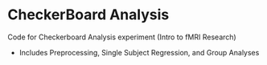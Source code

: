 # CheckerBoard Analysis
Code for Checkerboard Analysis experiment (Intro to fMRI Research) 
- Includes Preprocessing, Single Subject Regression, and Group Analyses
